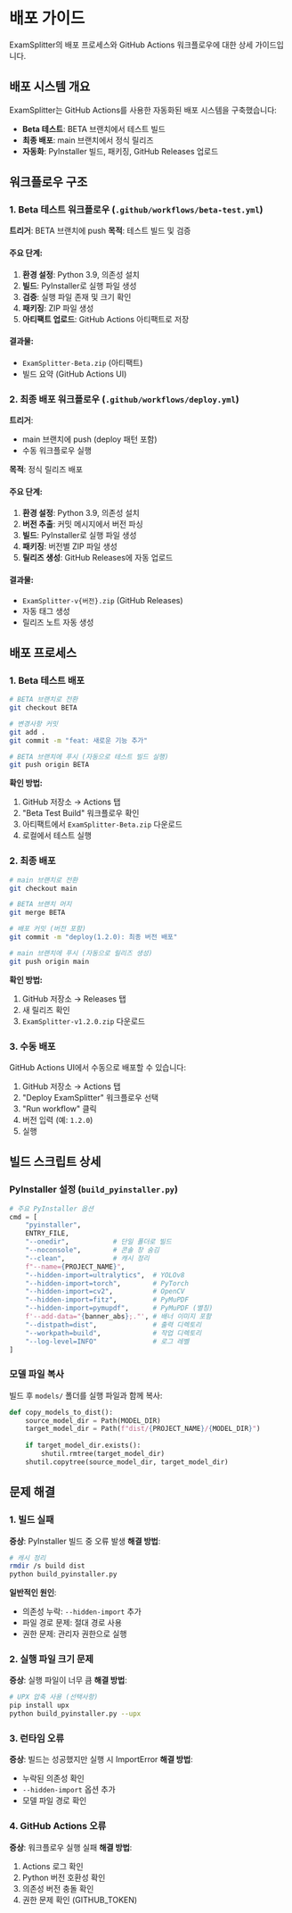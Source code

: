 # 배포 가이드

ExamSplitter의 배포 프로세스와 GitHub Actions 워크플로우에 대한 상세 가이드입니다.

## 배포 시스템 개요

ExamSplitter는 GitHub Actions를 사용한 자동화된 배포 시스템을 구축했습니다:

- **Beta 테스트**: BETA 브랜치에서 테스트 빌드
- **최종 배포**: main 브랜치에서 정식 릴리즈
- **자동화**: PyInstaller 빌드, 패키징, GitHub Releases 업로드

## 워크플로우 구조

### 1. Beta 테스트 워크플로우 (`.github/workflows/beta-test.yml`)

**트리거**: BETA 브랜치에 push
**목적**: 테스트 빌드 및 검증

#### 주요 단계:
1. **환경 설정**: Python 3.9, 의존성 설치
2. **빌드**: PyInstaller로 실행 파일 생성
3. **검증**: 실행 파일 존재 및 크기 확인
4. **패키징**: ZIP 파일 생성
5. **아티팩트 업로드**: GitHub Actions 아티팩트로 저장

#### 결과물:
- `ExamSplitter-Beta.zip` (아티팩트)
- 빌드 요약 (GitHub Actions UI)

### 2. 최종 배포 워크플로우 (`.github/workflows/deploy.yml`)

**트리거**: 
- main 브랜치에 push (deploy 패턴 포함)
- 수동 워크플로우 실행

**목적**: 정식 릴리즈 배포

#### 주요 단계:
1. **환경 설정**: Python 3.9, 의존성 설치
2. **버전 추출**: 커밋 메시지에서 버전 파싱
3. **빌드**: PyInstaller로 실행 파일 생성
4. **패키징**: 버전별 ZIP 파일 생성
5. **릴리즈 생성**: GitHub Releases에 자동 업로드

#### 결과물:
- `ExamSplitter-v{버전}.zip` (GitHub Releases)
- 자동 태그 생성
- 릴리즈 노트 자동 생성

## 배포 프로세스

### 1. Beta 테스트 배포

```bash
# BETA 브랜치로 전환
git checkout BETA

# 변경사항 커밋
git add .
git commit -m "feat: 새로운 기능 추가"

# BETA 브랜치에 푸시 (자동으로 테스트 빌드 실행)
git push origin BETA
```

**확인 방법:**
1. GitHub 저장소 → Actions 탭
2. "Beta Test Build" 워크플로우 확인
3. 아티팩트에서 `ExamSplitter-Beta.zip` 다운로드
4. 로컬에서 테스트 실행

### 2. 최종 배포

```bash
# main 브랜치로 전환
git checkout main

# BETA 브랜치 머지
git merge BETA

# 배포 커밋 (버전 포함)
git commit -m "deploy(1.2.0): 최종 버전 배포"

# main 브랜치에 푸시 (자동으로 릴리즈 생성)
git push origin main
```

**확인 방법:**
1. GitHub 저장소 → Releases 탭
2. 새 릴리즈 확인
3. `ExamSplitter-v1.2.0.zip` 다운로드

### 3. 수동 배포

GitHub Actions UI에서 수동으로 배포할 수 있습니다:

1. GitHub 저장소 → Actions 탭
2. "Deploy ExamSplitter" 워크플로우 선택
3. "Run workflow" 클릭
4. 버전 입력 (예: `1.2.0`)
5. 실행

## 빌드 스크립트 상세

### PyInstaller 설정 (`build_pyinstaller.py`)

```python
# 주요 PyInstaller 옵션
cmd = [
    "pyinstaller",
    ENTRY_FILE,
    "--onedir",           # 단일 폴더로 빌드
    "--noconsole",        # 콘솔 창 숨김
    "--clean",            # 캐시 정리
    f"--name={PROJECT_NAME}",
    "--hidden-import=ultralytics",  # YOLOv8
    "--hidden-import=torch",        # PyTorch
    "--hidden-import=cv2",          # OpenCV
    "--hidden-import=fitz",         # PyMuPDF
    "--hidden-import=pymupdf",      # PyMuPDF (별칭)
    f'--add-data="{banner_abs};."', # 배너 이미지 포함
    "--distpath=dist",              # 출력 디렉토리
    "--workpath=build",             # 작업 디렉토리
    "--log-level=INFO"              # 로그 레벨
]
```

### 모델 파일 복사

빌드 후 `models/` 폴더를 실행 파일과 함께 복사:

```python
def copy_models_to_dist():
    source_model_dir = Path(MODEL_DIR)
    target_model_dir = Path(f"dist/{PROJECT_NAME}/{MODEL_DIR}")
    
    if target_model_dir.exists():
        shutil.rmtree(target_model_dir)
    shutil.copytree(source_model_dir, target_model_dir)
```

## 문제 해결

### 1. 빌드 실패

**증상**: PyInstaller 빌드 중 오류 발생
**해결 방법**:
```bash
# 캐시 정리
rmdir /s build dist
python build_pyinstaller.py
```

**일반적인 원인**:
- 의존성 누락: `--hidden-import` 추가
- 파일 경로 문제: 절대 경로 사용
- 권한 문제: 관리자 권한으로 실행

### 2. 실행 파일 크기 문제

**증상**: 실행 파일이 너무 큼
**해결 방법**:
```bash
# UPX 압축 사용 (선택사항)
pip install upx
python build_pyinstaller.py --upx
```

### 3. 런타임 오류

**증상**: 빌드는 성공했지만 실행 시 ImportError
**해결 방법**:
- 누락된 의존성 확인
- `--hidden-import` 옵션 추가
- 모델 파일 경로 확인

### 4. GitHub Actions 오류

**증상**: 워크플로우 실행 실패
**해결 방법**:
1. Actions 로그 확인
2. Python 버전 호환성 확인
3. 의존성 버전 충돌 확인
4. 권한 문제 확인 (GITHUB_TOKEN)

 